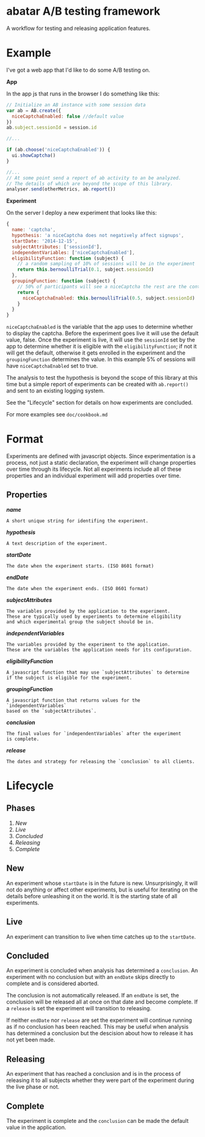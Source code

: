 abatar A/B testing framework
============================

A workflow for testing and releasing application features.

# Example

I've got a web app that I'd like to do some A/B testing on.

**App**

In the app js that runs in the browser I do something like this:

```js
// Initialize an AB instance with some session data
var ab = AB.create({
  niceCaptchaEnabled: false //default value
})
ab.subject.sessionId = session.id

//...

if (ab.choose('niceCaptchaEnabled')) {
  ui.showCaptcha()
}

//...
// At some point send a report of ab activity to an be analyzed.
// The details of which are beyond the scope of this library.
analyser.send(otherMetrics, ab.report())
```

**Experiment**

On the server I deploy a new experiment that looks like this:

```js
{
  name: 'captcha',
  hypothesis: 'a niceCaptcha does not negatively affect signups',
  startDate: '2014-12-15',
  subjectAttributes: ['sessionId'],
  independentVariables: ['niceCaptchaEnabled'],
  eligibilityFunction: function (subject) {
    // a random sampling of 10% of sessions will be in the experiment
    return this.bernoulliTrial(0.1, subject.sessionId)
  },
  groupingFunction: function (subject) {
    // 50% of participants will see a niceCaptcha the rest are the control group
    return {
      niceCaptchaEnabled: this.bernoulliTrial(0.5, subject.sessionId)
    }
  }
}
```

`niceCaptchaEnabled` is the variable that the app uses to determine whether
to display the captcha. Before the experiment goes live it will use the
default value, false. Once the experiment is live, it will use the `sessionId`
set by the app to determine whether it is eligible with the `eligibilityFunction`;
if not it will get the default, otherwise it gets enrolled in the experiment and
the  `groupingFunction` determines the value. In this example 5% of sessions
will have `niceCaptchaEnabled` set to true.

The analysis to test the hypothesis is beyond the scope of this library at
this time but a simple report of experiments can be created with `ab.report()`
and sent to an existing logging system.

See the "Lifecycle" section for details on how experiments are concluded.

For more examples see `doc/cookbook.md`

# Format

Experiments are defined with javascript objects. Since experimentation is a
process, not just a static declaration, the experiment will change properties
over time through its lifecycle. Not all experiments include all of these
properties and an individual experiment will add properties over time.

## Properties

***name***

    A short unique string for identifing the experiment.

***hypothesis***

    A text description of the experiment.

***startDate***

    The date when the experiment starts. (ISO 8601 format)

***endDate***

    The date when the experiment ends. (ISO 8601 format)

***subjectAttributes***

    The variables provided by the application to the experiment.
    These are typically used by experiments to determine eligibility
    and which experimental group the subject should be in.

***independentVariables***

    The variables provided by the experiment to the application.
    These are the variables the application needs for its configuration.

***eligibilityFunction***

    A javascript function that may use `subjectAttributes` to determine
    if the subject is eligible for the experiment.

***groupingFunction***

    A javascript function that returns values for the `independentVariables`
    based on the `subjectAttributes`.

***conclusion***

    The final values for `independentVariables` after the experiment
    is complete.

***release***

    The dates and strategy for releasing the `conclusion` to all clients.


# Lifecycle

## Phases

1. *New*
2. *Live*
3. *Concluded*
4. *Releasing*
5. *Complete*

## New

An experiment whose `startDate` is in the future is new. Unsurprisingly, it will
not do anything or affect other experiments, but is useful for iterating on the
details before unleashing it on the world. It is the starting state of all
experiments.

## Live

An experiment can transition to live when time catches up to the `startDate`.

## Concluded

An experiment is concluded when analysis has determined a `conclusion`. An
experiment with no conclusion but with an `endDate` skips directly to complete
and is considered aborted.

The conclusion is not automatically released. If an `endDate` is set, the
conclusion will be released all at once on that date and become complete. If a
`release` is set the experiment will transition to releasing.

If neither `endDate` nor `release` are set the experiment will continue running
as if no conclusion has been reached. This may be useful when analysis has
determined a conclusion but the descision about how to release it has not yet
been made.

## Releasing

An experiment that has reached a conclusion and is in the process of
releasing it to all subjects whether they were part of the experiment during
the live phase or not.

## Complete

The experiment is complete and the `conclusion` can be made the default value
in the application.
